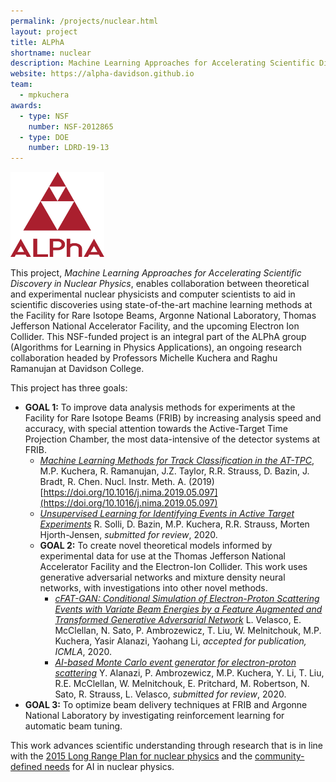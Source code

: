 ```yaml
---
permalink: /projects/nuclear.html
layout: project
title: ALPhA
shortname: nuclear
description: Machine Learning Approaches for Accelerating Scientific Discovery in Nuclear Physics
website: https://alpha-davidson.github.io
team:
  - mpkuchera
awards:
  - type: NSF
    number: NSF-2012865
  - type: DOE
    number: LDRD-19-13
---
```



<img src="/assets/images/ALPhA_logo.png" width="150px" alt="ALPhA logo" />

This project, *Machine Learning Approaches for Accelerating Scientific Discovery in Nuclear Physics*, enables collaboration between theoretical and experimental nuclear physicists and computer scientists to aid in scientific discoveries using state-of-the-art machine learning methods at the Facility for Rare Isotope Beams, Argonne National Laboratory, Thomas Jefferson National Accelerator Facility, and the upcoming Electron Ion Collider. This NSF-funded project is an integral part of the ALPhA group (Algorithms for Learning in Physics Applications), an ongoing research collaboration headed by Professors Michelle Kuchera and Raghu Ramanujan at Davidson College.

This project has three goals:
- **GOAL 1:** To improve data analysis methods for experiments at the Facility for Rare Isotope Beams (FRIB) by increasing analysis speed and accuracy, with special attention towards the Active-Target Time Projection Chamber, the most data-intensive of the detector systems at FRIB.
    - [*Machine Learning Methods for Track Classification in the AT-TPC*](https://arxiv.org/abs/1810.10350), M.P. Kuchera, R. Ramanujan, J.Z. Taylor, R.R. Strauss, D. Bazin, J. Bradt, R. Chen. Nucl. Instr. Meth. A. (2019) [https://doi.org/10.1016/j.nima.2019.05.097](https://doi.org/10.1016/j.nima.2019.05.097)
    - [*Unsupervised Learning for Identifying Events in Active Target Experiments*](https://arxiv.org/abs/2008.02757) R. Solli, D. Bazin, M.P. Kuchera, R.R. Strauss, Morten Hjorth-Jensen, *submitted for review*, 2020.
  - **GOAL 2:** To create novel theoretical models informed by experimental data for use at the Thomas Jefferson National Accelerator Facility and the Electron-Ion Collider. This work uses generative adversarial networks and mixture density neural networks, with investigations into other novel methods.
       -  [*cFAT-GAN: Conditional Simulation of Electron-Proton Scattering Events with Variate Beam Energies by a Feature Augmented and Transformed Generative Adversarial Network*](tbd) L. Velasco, E. McClellan, N. Sato, P. Ambrozewicz, T. Liu, W. Melnitchouk, M.P. Kuchera, Yasir Alanazi, Yaohang Li, *accepted for publication, ICMLA*, 2020.
       - [*AI-based Monte Carlo event generator for electron-proton scattering*](https://arxiv.org/abs/2008.03151) Y. Alanazi, P. Ambrozewicz, M.P. Kuchera, Y. Li, T. Liu, R.E.
  McClellan, W. Melnitchouk, E. Pritchard, M. Robertson, N. Sato, R. Strauss,
  L. Velasco, *submitted for review*, 2020.
 - **GOAL 3:** To optimize beam delivery techniques at FRIB and Argonne National Laboratory by investigating reinforcement learning for automatic beam tuning.


This work advances scientific understanding through research that is in line
with the [2015 Long Range Plan for nuclear physics](http://science.energy.gov/~/media/np/nsac/pdf/docs/nuclear_science_low_res.pdf) and the [community-defined needs](https://arxiv.org/abs/2006.05422) for AI in nuclear physics.
